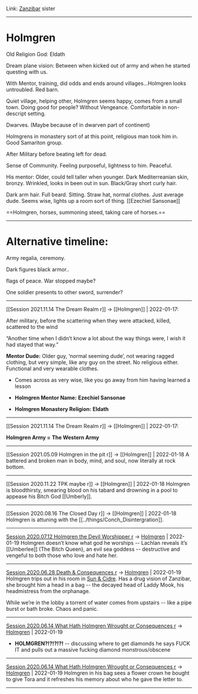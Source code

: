 Link: [Zanzibar](Zanzibar.md) sister

---

# Holmgren

Old Religion God: Eldath

Dream plane vision: Between when kicked out of army and when he started questing with us.

With Mentor, training, did odds and ends around villages...Holmgren looks untroubled. Red barn.

Quiet village, helping other, Holmgren seems happy, comes from a small town. Doing good for people? Without Vengeance. Comfortable in non-descript setting.

Dwarves. (Maybe because of in dwarven part of continent)

Holmgrens in monastery sort of at this point, religious man took him in. Good Samariton group.

After Military before beating left for dead.

Sense of Community. Feeling purposeful, lightness to him. Peaceful.

His mentor: Older, could tell taller when younger. Dark Mediterreanian skin, bronzy. Wrinkled, looks in been out in sun. Black/Gray short curly hair.

Dark arm hair. Full beard. Sitting. Straw hat, normal clothes. Just average dude. Seems wise, lights up a room sort of thing. [[Ezechiel Sansonae]]

==Holmgren, horses, summoning steed, taking care of horses.==

---
# Alternative timeline:
Army regalia, ceremony.

Dark figures black armor..

flags of peace. War stopped maybe?

One soldier presents to other sword, surrender?

 

---

[[Session 2021.11.14 The Dream Realm r]] -> [[Holmgren]] | 2022-01-17:

After military, before the scattering when they were attacked, killed, scattered to the wind

“Another time when I didn’t know a lot about the way things were, I wish it had stayed that way.”

**Mentor Dude:** Older guy, ‘normal seeming dude’, not wearing ragged clothing, but very simple, like any guy on the street. No religious either. Functional and very wearable clothes.

-   Comes across as very wise, like you go away from him having learned a lesson
    
-   **Holmgren Mentor Name:** **Ezechiel Sansonae**
    
-   **Holmgren Monastery Religion:** **Eldath**
***

[[Session 2021.11.14 The Dream Realm r]] -> [[Holmgren]] | 2022-01-17:

**Holmgren Army =** **The Western Army**

---

[[Session 2021.05.09 Holmgren in the pit r]] -> [[Holmgren]] | 2022-01-18
A battered and broken man in body, mind, and soul, now literally at rock bottom.

---

[[Session 2020.11.22 TPK maybe r]] -> [[Holmgren]] | 2022-01-18
Holmgren is bloodthirsty, smearing blood on his tabard and drowning in a pool to appease his Bitch God [[Umberly]].

---

[[Session 2020.08.16 The Closed Day r]] -> [[Holmgren]] | 2022-01-18
Holmgren is attuning with the [[../things/Conch_Disintergration]].

---

[Session 2020.07.12 Holmgren the Devil Worshipper r](../sessions/notes_matteo_brianedit/Session%202020.07.12%20Holmgren%20the%20Devil%20Worshipper%20r.md) -> [Holmgren](TheWik-main/people/Holmgren.md) | 2022-01-19
Holmgren doesn’t know what god he worships -- Lachlan reveals it’s [[Umberlee]] (The Bitch Queen), an evil sea goddess -- destructive and vengeful to both those who love and hate her.

---

[Session 2020.06.28 Death & Consequences r](../sessions/notes_matteo_brianedit/Session%202020.06.28%20Death%20&%20Consequences%20r.md) -> [Holmgren](TheWik-main/people/Holmgren.md) | 2022-01-19
Holmgren trips out in his room in [Sun & Cidre](Sun%20&%20Cidre). Has a drug vision of Zanzibar, she brought him a head in a bag -- the decayed head of Laddy Mook, his headmistress from the orphanage.

While we’re in the lobby a torrent of water comes from upstairs -- like a pipe burst or bath broke. Chaos and panic.

---

[Session 2020.06.14 What Hath Holmgren Wrought or Consequences r](../sessions/notes_matteo_brianedit/Session%202020.06.14%20What%20Hath%20Holmgren%20Wrought%20or%20Consequences%20r.md) -> [Holmgren](TheWik-main/people/Holmgren.md) | 2022-01-19
-   **HOLMGREN?!?!?!?!** -- discussing where to get diamonds he says FUCK IT and pulls out a massive fucking diamond monstrous/obscene

---

[Session 2020.06.14 What Hath Holmgren Wrought or Consequences r](../sessions/notes_matteo_brianedit/Session%202020.06.14%20What%20Hath%20Holmgren%20Wrought%20or%20Consequences%20r.md) -> [Holmgren](TheWik-main/people/Holmgren.md) | 2022-01-19
Holmgren in his bag sees a flower crown he bought to give Tora and it refreshes his memory about who he gave the letter to.

---
